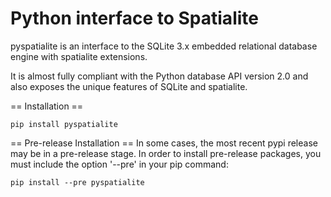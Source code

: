 Python interface to Spatialite
==============================

pyspatialite is an interface to the SQLite 3.x embedded relational database engine with spatialite extensions.

It is almost fully compliant with the Python database API version 2.0 and also exposes the unique features of SQLite and spatialite.

== Installation ==

```
pip install pyspatialite
```

== Pre-release Installation ==
In some cases, the most recent pypi release may be in a pre-release stage.  In order to install pre-release packages, you must include the option '--pre' in your pip command:

```
pip install --pre pyspatialite
```


